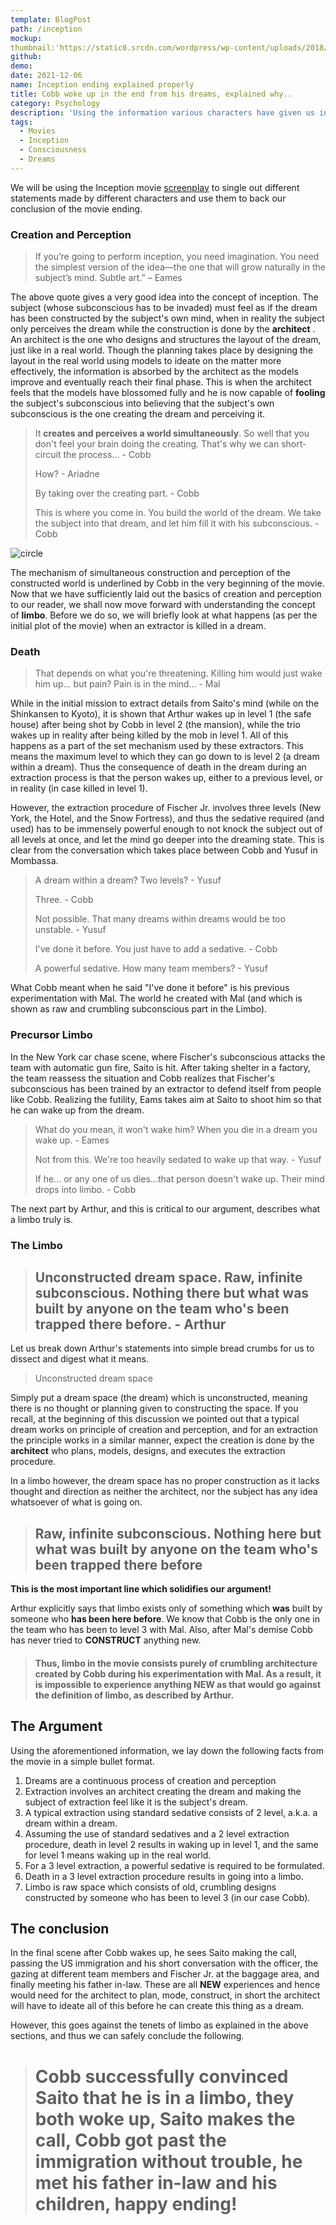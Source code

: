 ```yaml
---
template: BlogPost
path: /inception
mockup: 
thumbnail:'https://static0.srcdn.com/wordpress/wp-content/uploads/2018/08/Michael-Caine-Inception.jpg?q=50&fit=crop&w=740&h=370&dpr=1.5'
github: 
demo: 
date: 2021-12-06
name: Inception ending explained properly
title: Cobb woke up in the end from his dreams, explained why..
category: Psychology
description: 'Using the information various characters have given us in inception, we will logically analyze the movie ending.'
tags:
  - Movies
  - Inception
  - Consciousness
  - Dreams
---
```


We will be using the Inception movie [screenplay](https://www.nolanfans.com/library/pdf/inception-screenplay.pdf) to single out different statements made by different characters and use them to back our conclusion of the movie ending.

### Creation and Perception

> If you’re going to perform inception, you need imagination. You need the simplest version of the idea―the one that will grow naturally in the subject’s mind. Subtle art.” – Eames 

The above quote gives a very good idea into the concept of inception. The subject (whose subconscious has to be invaded) must feel as if the dream has been constructed by the subject's own mind, when in reality the subject only perceives the dream while the construction is done by the **architect** . An architect is the one who designs and structures the layout of the dream, just like in a real world. Though the planning takes place by designing the layout in the real world using models to ideate on the matter more effectively, the information is absorbed by the architect as the models improve and eventually reach their final phase. This is when the architect feels that the models have blossomed fully and he is now capable of **fooling** the subject's subconscious into believing that the subject's own subconscious is the one creating the dream and perceiving it.

> It **creates and perceives a world simultaneously**. So well that you don't feel your brain doing the creating. That's why we can short- circuit the process... - Cobb
>
> How? - Ariadne
>
> By taking over the creating part. - Cobb
>
> This is where you come in. You build the world of the dream. We take the subject into that dream, and let him fill it with his subconscious. - Cobb

![circle](/assets/inception/circle.png)

The mechanism of simultaneous construction and perception of the constructed world is underlined by Cobb in the very beginning of the movie. Now that we have sufficiently laid out the basics of creation and perception to our reader, we shall now move forward with understanding the concept of **limbo**. Before we do so, we will briefly look at what happens (as per the initial plot of the movie) when an extractor is killed in a dream.



### Death

> That depends on what you're threatening. Killing him would just wake him up... but pain? Pain is in the mind... - Mal

While in the initial mission to extract details from Saito's mind (while on the Shinkansen to Kyoto), it is shown that Arthur wakes up in level 1 (the safe house) after being shot by Cobb in level 2 (the mansion), while the trio wakes up in reality after being killed by the mob in level 1. All of this happens as a part of the set mechanism used by these extractors. This means the maximum level to which they can go down to is level 2 (a dream within a dream). Thus the consequence of death in the dream during an extraction process is that the person wakes up, either to a previous level, or in reality (in case killed in level 1). 

However, the extraction procedure of Fischer Jr. involves three levels (New York, the Hotel, and the Snow Fortress), and thus the sedative required (and used) has to be immensely powerful enough to not knock the subject out of all levels at once, and let the mind go deeper into the dreaming state. This is clear from the conversation which takes place between Cobb and Yusuf in Mombassa.

> A dream within a dream? Two levels? - Yusuf
>
> Three. - Cobb
>
> Not possible. That many dreams within dreams would be too unstable. - Yusuf
>
> I've done it before. You just have to add a sedative. - Cobb
>
> A powerful sedative. How many team members? - Yusuf

What Cobb meant when he said "I've done it before" is his previous experimentation with Mal. The world he created with Mal (and which is shown as raw and crumbling subconscious part in the Limbo).

### Precursor Limbo

In the New York car chase scene, where Fischer's subconscious attacks the team with automatic gun fire, Saito is hit. After taking shelter in a factory, the team reassess the situation and Cobb realizes that Fischer's subconscious has been trained by an extractor to defend itself from people like Cobb. Realizing the futility, Eams takes aim at Saito to shoot him so that he can wake up from the dream.

> What do you mean, it won't wake him? When you die in a dream you wake up. - Eames
>
> Not from this. We're too heavily sedated to wake up that way. - Yusuf
>
> If he... or any one of us dies...that person doesn't wake up. Their mind drops into limbo. - Cobb

The next part by Arthur, and this is critical to our argument, describes what a limbo truly is.

### The Limbo

> ## Unconstructed dream space. Raw, infinite subconscious. Nothing there but what was built by anyone on the team who's been trapped there before. - Arthur

Let us break down Arthur's statements into simple bread crumbs for us to dissect and digest what it means. 

> Unconstructed dream space 

Simply put a dream space (the dream) which is unconstructed, meaning there is no thought or planning given to constructing the space. If you recall, at the beginning of this discussion we pointed out that a typical dream works on principle of creation and perception, and for an extraction the principle works in a similar manner, expect the creation is done by the **architect** who plans, models, designs, and executes the extraction procedure.

In a limbo however, the dream space has no proper construction as it lacks thought and direction as neither the architect, nor the subject has any idea whatsoever of what is going on.

> ## Raw, infinite subconscious. Nothing here but **what was built by anyone on the team who's been trapped there before**

**This is the most important line which solidifies our argument!**

Arthur explicitly says that limbo exists only of something which **was** built by someone who **has been here before**. We know that Cobb is the only one in the team who has been to level 3 with Mal. Also, after Mal's demise Cobb has never tried to **CONSTRUCT** anything new. 

> #### Thus, limbo in the movie consists purely of crumbling architecture created by Cobb during his experimentation with Mal. As a result, it is impossible to experience anything NEW as that would go against the definition of limbo, as described by Arthur.

## The Argument

Using the aforementioned information, we lay down the following facts from the movie in a simple bullet format.

1. Dreams are a continuous process of creation and perception
2. Extraction involves an architect creating the dream and making the subject of extraction feel like it is the subject's dream.
3. A typical extraction using standard sedative consists of 2 level, a.k.a. a dream within a dream.
4. Assuming the use of standard sedatives and a 2 level extraction procedure, death in level 2 results in waking up in level 1, and the same for level 1 means waking up in the real world.
5. For a 3 level extraction, a powerful sedative is required to be formulated. 
6. Death in a 3 level extraction procedure results in going into a limbo.
7. Limbo is raw space which consists of old, crumbling designs constructed by someone who has been to level 3 (in our case Cobb).



## The conclusion

In the final scene after Cobb wakes up, he sees Saito making the call, passing the US immigration and his short conversation with the officer, the gazing at different team members and Fischer Jr. at the baggage area, and finally meeting his father in-law. These are all **NEW** experiences and hence would need for the architect to plan, mode, construct, in short the architect will have to ideate all of this before he can create this thing as a dream. 

However, this goes against the tenets of limbo as explained in the above sections, and thus we can safely conclude the following.

> # Cobb successfully convinced Saito that he is in a limbo, they both woke up, Saito makes the call, Cobb got past the immigration without trouble, he met his father in-law and his children, happy ending!